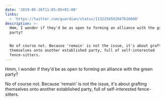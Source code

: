 ```yaml
---
date: '2019-05-26T11:05:05+01:00'
links:
  - 'https://twitter.com/guardian/status/1132256592047616000'
description: >-
  Hmm, I wonder if they'd be as open to forming an alliance with the green
  party?


  No of course not. Because 'remain' is not the issue, it's about grafting
  themselves onto another established party, full of self-interested
  fence-sitters.
---
```

Hmm, I wonder if they'd be as open to forming an alliance with the green party?

No of course not. Because 'remain' is not the issue, it's about grafting themselves onto another established party, full of self-interested fence-sitters. 
